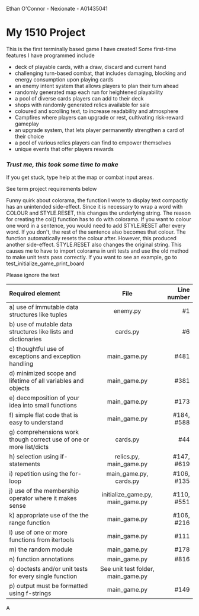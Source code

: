 Ethan O'Connor - Nexionate - A01435041

# **My 1510 Project**

This is the first terminally based game I have created! Some first-time features I have programmed include

- deck of playable cards, with a draw, discard and current hand
- challenging turn-based combat, that includes damaging, blocking and energy consumption upon playing cards
- an enemy intent system that allows players to plan their turn ahead
- randomly generated map each run for heightened playability
- a pool of diverse cards players can add to their deck
- shops with randomly generated relics available for sale
- coloured and scrolling text, to increase readability and atmosphere
- Campfires where players can upgrade or rest, cultivating risk-reward gameplay
- an upgrade system, that lets player permanently strengthen a card of their choice
- a pool of various relics players can find to empower themselves
- unique events that offer players rewards

### *Trust me, this took some time to make*

If you get stuck, type help at the map or combat input areas.

See term project requirements below

Funny quirk about colorama, the function I wrote to display text compactly has an unintended side-effect.
Since it is necessary to wrap a word with COLOUR and STYLE.RESET, this changes the underlying string. The reason for
creating the col() function has to do with colorama. If you want to colour one word in a sentence, you would need to
add STYLE.RESET after every word. If you don't, the rest of the sentence also becomes that colour. The function
automatically resets the colour after. However, this produced another side-effect. STYLE.RESET also changes
the original string.
This causes me to have to import colorama in unit tests and use the old method to make unit tests pass correctly.
If you want to see an example, go to test_initialize_game_print_board

Please ignore the text

| Required element                                                    |                File                | Line number |
|:--------------------------------------------------------------------|:----------------------------------:|------------:|
| a) use of immutable data structures like tuples                     |              enemy.py              |          #1 |
| b) use of mutable data structures like lists and dictionaries       |              cards.py              |          #6 |
| c) thoughtful use of exceptions and exception handling              |            main_game.py            |        #481 |
| d) minimized scope and lifetime of all variables and objects        |            main_game.py            |        #381 |
| e) decomposition of your idea into small functions                  |            main_game.py            |        #173 |
| f) simple flat code that is easy to understand                      |            main_game.py            |  #184, #588 |
| g) comprehensions work though correct use of one or more list/dicts |              cards.py              |         #44 |
| h) selection using if-statements                                    |      relics.py, main_game.py       |  #147, #619 |
| i) repetition using the for-loop                                    |       main_game.py, cards.py       |  #106, #135 |
| j) use of the membership operator where it makes sense              |  initialize_game.py, main_game.py  |  #110, #551 |
| k) appropriate use of the the range function                        |            main_game.py            |  #106, #216 |
| l) use of one or more functions from itertools                      |            main_game.py            |        #111 |
| m) the random module                                                |            main_game.py            |        #178 |
| n) function annotations                                             |            main_game.py            |        #816 |
| o) doctests and/or unit tests for every single function             | See unit test folder, main_game.py |             |
| p) output must be formatted using f-strings                         |            main_game.py            |        #149 |

A